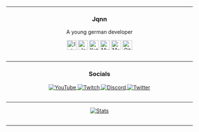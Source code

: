 <hr>
<p align="center">
<h3 align="center">Jqnn</h3>

<p align="center">
    A young german developer
    <br/>
<div align="center">
    <img align="center" alt="Intellij" width="26px"
         src="https://cdn.iconscout.com/icon/free/png-512/intellij-idea-569199.png"/>
    <img align="center" alt="Java" width="26px"
         src="https://upload-icon.s3.us-east-2.amazonaws.com/uploads/icons/png/378554371540553613-512.png"/>
    <img align="center" alt="Kotlin" width="26px"
         src="https://upload-icon.s3.us-east-2.amazonaws.com/uploads/icons/png/18852341021548218200-512.png"/>
    <img align="center" alt="MySQL" width="26px" src="https://cdn-icons-png.flaticon.com/128/3161/3161158.png"/>
    <img align="center" alt="MongoDB" width="26px"
         src="https://cdn.iconscout.com/icon/free/png-512/mongodb-4-1175139.png"
    <img align="center" alt="Git" width="26px"
         src="https://upload.wikimedia.org/wikipedia/commons/thumb/3/3f/Git_icon.svg/1024px-Git_icon.svg.png"/>
    <img align="center" alt="GitHub" width="26px" src="https://icon-library.com/images/github_png63.png"/>
</div>

<br/>
<hr>

<h3 align="center">Socials</h3>
<div align="center">
    <a href="https://www.youtube.com/c/JqnnTV">
        <img align="center"
             src="https://img.shields.io/youtube/channel/subscribers/UCcm7AA5mSb8f8-S2ncJiePw?color=FF0000&label=YouTube&style=for-the-badge"
             alt="YouTube"/>
    </a>
    <a href="https://twitch.tv/Jqnn">
        <img align="center" src="https://img.shields.io/twitch/status/JqnnTV?color=6441a5&style=for-the-badge"
             alt="Twitch">
    </a>
    <a href="https://discord.gg/MYQv9X3fEZ">
        <img align="center" src="https://img.shields.io/discord/883648700025540608?color=7289DA&label=Discord&style=for-the-badge"
             alt="Discord">
    </a>
    <a href="https://twitter.com/JqnnTV">
        <img align="center"
             src="https://img.shields.io/twitter/follow/JqnnTV?color=1DA1F2&style=for-the-badge&label=Twitter"
             alt="Twitter"/>
    </a>
</div>

<br/>
<hr>

<div align="center">
    <a href="https://github.com/anuraghazra/github-readme-stats">
        <img align="center"
             src="https://github-readme-stats.vercel.app/api?username=jqnn&theme=github_dark&show_icons=true&locale=en"
             alt="Stats"/>
    </a>
</div>

<br/>
<hr>
